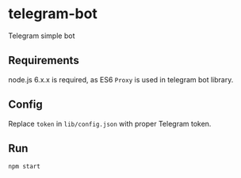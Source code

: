# telegram-bot
Telegram simple bot

## Requirements
node.js 6.x.x is required, as ES6 ```Proxy``` is used in telegram bot library.

## Config
Replace ```token``` in ```lib/config.json``` with proper Telegram token.

## Run
```
npm start
```
